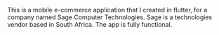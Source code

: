 This is a mobile e-commerce application that I created in flutter, for a company named Sage Computer Technologies.
Sage is a technologies vendor based in South Africa.
The app is fully functional.
